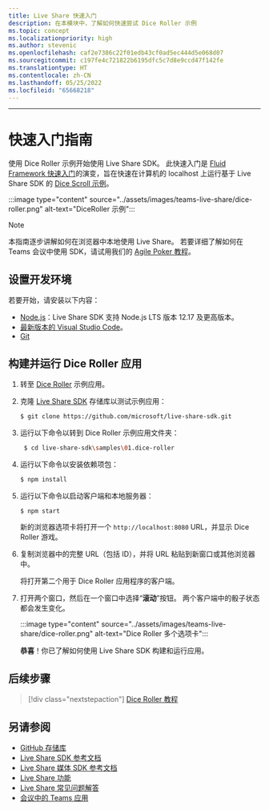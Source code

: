 ```yaml
---
title: Live Share 快速入门
description: 在本模块中，了解如何快速尝试 Dice Roller 示例
ms.topic: concept
ms.localizationpriority: high
ms.author: stevenic
ms.openlocfilehash: caf2e7386c22f01edb43cf0ad5ec444d5e068d07
ms.sourcegitcommit: c197fe4c721822b6195dfc5c7d8e9ccd47f142fe
ms.translationtype: HT
ms.contentlocale: zh-CN
ms.lasthandoff: 05/25/2022
ms.locfileid: "65668218"
---
```

---

# <a name="quick-start-guide"></a>快速入门指南

使用 Dice Roller 示例开始使用 Live Share SDK。 此快速入门是 [Fluid Framework 快速入门](https://fluidframework.com/docs/start/quick-start/)的演变，旨在快速在计算机的 localhost 上运行基于 Live Share SDK 的 [Dice Scroll 示例](https://github.com/microsoft/live-share-sdk/tree/main/samples/01.dice-roller)。

:::image type="content" source="../assets/images/teams-live-share/dice-roller.png" alt-text="DiceRoller 示例":::

> [!NOTE]
> 本指南逐步讲解如何在浏览器中本地使用 Live Share。 若要详细了解如何在 Teams 会议中使用 SDK，请试用我们的 [Agile Poker 教程](../sbs-teams-live-share.yml)。

## <a name="set-up-your-development-environment"></a>设置开发环境

若要开始，请安装以下内容：

* [Node.js](https://nodejs.org/en/download)：Live Share SDK 支持 Node.js LTS 版本 12.17 及更高版本。
* [最新版本的 Visual Studio Code](https://code.visualstudio.com/)。
* [Git](https://git-scm.com/downloads)

## <a name="build-and-run-the-dice-roller-app"></a>构建并运行 Dice Roller 应用

1. 转至 [Dice Roller](https://github.com/microsoft/live-share-sdk/tree/main/samples/01.dice-roller) 示例应用。

1. 克隆 [Live Share SDK](https://github.com/microsoft/live-share-sdk) 存储库以测试示例应用：

    ```bash
    $ git clone https://github.com/microsoft/live-share-sdk.git
    ```

1. 运行以下命令以转到 Dice Roller 示例应用文件夹：

   ```bash
    $ cd live-share-sdk\samples\01.dice-roller
   ```

1. 运行以下命令以安装依赖项包：

    ```bash
    $ npm install
    ```

1. 运行以下命令以启动客户端和本地服务器：

   ```bash
   $ npm start
   ```
  
     新的浏览器选项卡将打开一个 `http://localhost:8080` URL，并显示 Dice Roller 游戏。

1. 复制浏览器中的完整 URL（包括 ID），并将 URL 粘贴到新窗口或其他浏览器中。

   将打开第二个用于 Dice Roller 应用程序的客户端。

1. 打开两个窗口，然后在一个窗口中选择“**滚动**”按钮。 两个客户端中的骰子状态都会发生变化。

    :::image type="content" source="../assets/images/teams-live-share/dice-roller.png" alt-text="Dice Roller 多个选项卡":::
  
   **恭喜**！你已了解如何使用 Live Share SDK 构建和运行应用。

## <a name="next-step"></a>后续步骤

> [!div class="nextstepaction"]
> [Dice Roller 教程](teams-live-share-tutorial.md)

## <a name="see-also"></a>另请参阅

* [GitHub 存储库](https://github.com/microsoft/live-share-sdk)
* [Live Share SDK 参考文档](/javascript/api/@microsoft/live-share/)
* [Live Share 媒体 SDK 参考文档](/javascript/api/@microsoft/live-share-media/)
* [Live Share 功能](teams-live-share-capabilities.md)
* [Live Share 常见问题解答](teams-live-share-faq.md)
* [会议中的 Teams 应用](teams-apps-in-meetings.md)
